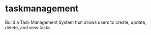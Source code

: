 # taskmanagement
Build a Task Management System that allows users to create, update, delete, and view  tasks.
